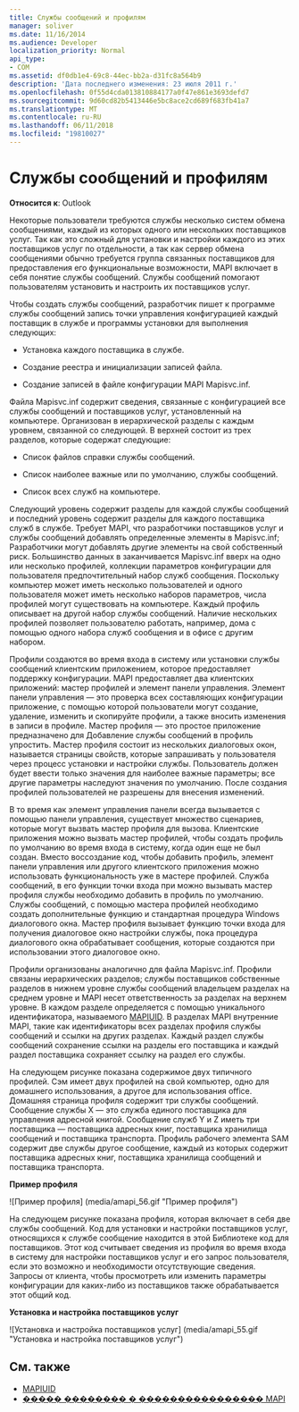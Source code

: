 ```yaml
---
title: Службы сообщений и профилям
manager: soliver
ms.date: 11/16/2014
ms.audience: Developer
localization_priority: Normal
api_type:
- COM
ms.assetid: df0db1e4-69c8-44ec-bb2a-d31fc8a564b9
description: 'Дата последнего изменения: 23 июля 2011 г.'
ms.openlocfilehash: 0f55d4cda013810884177a0f47e861e3693defd7
ms.sourcegitcommit: 9d60cd82b5413446e5bc8ace2cd689f683fb41a7
ms.translationtype: MT
ms.contentlocale: ru-RU
ms.lasthandoff: 06/11/2018
ms.locfileid: "19810027"
---
```

# <a name="message-services-and-profiles"></a>Службы сообщений и профилям
  
**Относится к**: Outlook 
  
Некоторые пользователи требуются службы несколько систем обмена сообщениями, каждый из которых одного или нескольких поставщиков услуг. Так как это сложный для установки и настройки каждого из этих поставщиков услуг по отдельности, а так как сервер обмена сообщениями обычно требуется группа связанных поставщиков для предоставления его функциональные возможности, MAPI включает в себя понятие службы сообщений. Службы сообщений помогают пользователям установить и настроить их поставщиков услуг.
  
Чтобы создать службы сообщений, разработчик пишет к программе службы сообщений запись точки управления конфигурацией каждый поставщик в службе и программы установки для выполнения следующих:
  
- Установка каждого поставщика в службе.
    
- Создание реестра и инициализации записей файла.
    
- Создание записей в файле конфигурации MAPI Mapisvc.inf.
    
Файла Mapisvc.inf содержит сведения, связанные с конфигурацией все службы сообщений и поставщиков услуг, установленный на компьютере. Организован в иерархической разделы с каждым уровнем, связанной со следующей. В верхней состоит из трех разделов, которые содержат следующие: 
  
- Список файлов справки службы сообщений.
    
- Список наиболее важные или по умолчанию, службы сообщений.
    
- Список всех служб на компьютере.
    
Следующий уровень содержит разделы для каждой службы сообщений и последний уровень содержит разделы для каждого поставщика служб в службе. Требует MAPI, что разработчики поставщиков услуг и службы сообщений добавлять определенные элементы в Mapisvc.inf; Разработчики могут добавлять другие элементы на свой собственный риск. Большинство данных в заканчивается Mapisvc.inf вверх на одно или несколько профилей, коллекции параметров конфигурации для пользователя предпочтительный набор служб сообщения. Поскольку компьютер может иметь несколько пользователей и одного пользователя может иметь несколько наборов параметров, числа профилей могут существовать на компьютере. Каждый профиль описывает на другой набор службы сообщений. Наличие нескольких профилей позволяет пользователю работать, например, дома с помощью одного набора служб сообщения и в офисе с другим набором.
  
Профили создаются во время входа в систему или установки службы сообщений клиентским приложением, которое предоставляет поддержку конфигурации. MAPI предоставляет два клиентских приложений: мастер профилей и элемент панели управления. Элемент панели управления — это проверка всех составляющих конфигурации приложение, с помощью которой пользователи могут создание, удаление, изменить и скопируйте профили, а также вносить изменения в записи в профиле. Мастер профиля — это простое приложение предназначено для Добавление службы сообщений в профиль упростить. Мастер профиля состоит из нескольких диалоговых окон, называется страницы свойств, которые запрашивать у пользователя через процесс установки и настройки службы. Пользователь должен будет ввести только значения для наиболее важные параметры; все другие параметры наследуют значения по умолчанию. После создания профилей пользователей не разрешены для внесения изменений. 
  
В то время как элемент управления панели всегда вызывается с помощью панели управления, существует множество сценариев, которые могут вызвать мастер профиля для вызова. Клиентские приложения можно вызвать мастер профилей, чтобы создать профиль по умолчанию во время входа в систему, когда один еще не был создан. Вместо воссоздание код, чтобы добавить профиль, элемент панели управления или другого клиентского приложения можно использовать функциональность уже в мастере профилей. Служба сообщений, в его функции точки входа при можно вызывать мастер профиля службы необходимо добавить в профиль по умолчанию. Службы сообщений, с помощью мастера профилей необходимо создать дополнительные функцию и стандартная процедура Windows диалогового окна. Мастер профиля вызывает функцию точки входа для получения диалоговое окно настройки службы, пока процедура диалогового окна обрабатывает сообщения, которые создаются при использовании этого диалоговое окно. 
  
Профили организованы аналогично для файла Mapisvc.inf. Профили связаны иерархических разделов; службы поставщиков собственные разделов в нижнем уровне службы сообщений владельцем разделах на среднем уровне и MAPI несет ответственность за разделах на верхнем уровне. В каждом разделе определяется с помощью уникального идентификатора, называемого [MAPIUID](mapiuid.md). В разделах MAPI внутренние MAPI, такие как идентификаторы всех разделах профиля службы сообщений и ссылки на других разделах. Каждый раздел службы сообщений сохранение ссылки на разделы его поставщика и каждый раздел поставщика сохраняет ссылку на раздел его службы. 
  
На следующем рисунке показана содержимое двух типичного профилей. Сэм имеет двух профилей на свой компьютер, одно для домашнего использования, а другое для использования office. Домашняя страница профиля содержит три службы сообщений. Сообщение службы X — это служба единого поставщика для управления адресной книгой. Сообщение служб Y и Z иметь три поставщика — поставщика адресных книг, поставщика хранилища сообщений и поставщика транспорта. Профиль рабочего элемента SAM содержит две службы другое сообщение, каждый из которых содержит поставщика адресных книг, поставщика хранилища сообщений и поставщика транспорта. 
  
**Пример профиля**
  
![Пример профиля] (media/amapi_56.gif "Пример профиля")
  
На следующем рисунке показана профиля, которая включает в себя две службы сообщений. Код для установки и настройки поставщиков услуг, относящихся к службе сообщение находится в этой Библиотеке код для поставщиков. Этот код считывает сведения из профиля во время входа в систему для настройки поставщиков услуг и его запрос пользователя, если это возможно и необходимости отсутствующие сведения. Запросы от клиента, чтобы просмотреть или изменить параметры конфигурации для каких-либо из поставщиков также обрабатывается этот общий код.
  
**Установка и настройка поставщиков услуг**
  
![Установка и настройка поставщиков услуг] (media/amapi_55.gif "Установка и настройка поставщиков услуг")
  
## <a name="see-also"></a>См. также

- [MAPIUID](mapiuid.md)
- [����� �������� � ���������������� MAPI](mapi-programming-overview.md)

